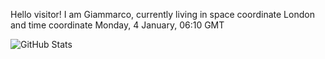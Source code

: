 Hello visitor! I am Giammarco, currently living in space coordinate London and time coordinate Monday, 4 January, 06:10 GMT

![GitHub Stats](https://github-readme-stats.vercel.app/api?username=grcasanova)

